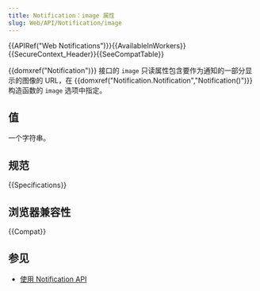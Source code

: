 ```yaml
---
title: Notification：image 属性
slug: Web/API/Notification/image
---
```


{{APIRef("Web Notifications")}}{{AvailableInWorkers}}{{SecureContext_Header}}{{SeeCompatTable}}

{{domxref("Notification")}} 接口的 `image` 只读属性包含要作为通知的一部分显示的图像的 URL，在 {{domxref("Notification.Notification","Notification()")}} 构造函数的 `image` 选项中指定。

## 值

一个字符串。

## 规范

{{Specifications}}

## 浏览器兼容性

{{Compat}}

## 参见

- [使用 Notification API](/zh-CN/docs/Web/API/Notifications_API/Using_the_Notifications_API)
